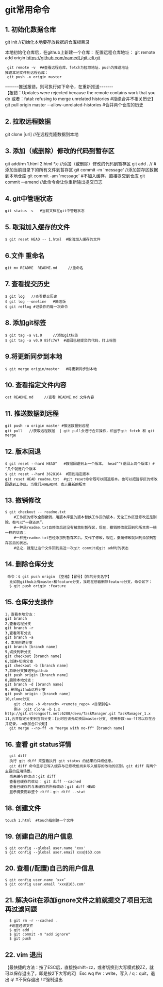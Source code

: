 # git常用命令

## 1.  初始化数据仓库
   git init  //初始化本地要存放数据的仓库根目录
   
   本地初始化仓库后，在github上新建一个仓库：
   配置远程仓库地址：
  git remote add origin https://github.com/namedL/git-cli.git
   
     git remote -v  ##查看远程仓库，fetch为拉取地址，push为推送地址
    推送本地文件到远程仓库：
     git push -u origin master
   -------推送报错，则可执行如下命令，在重新推送-------  
   【报错：Updates were rejected because the remote contains work that you do 
     或者：fatal: refusing to merge unrelated histories   #拒绝合并不相关历史】
  git pull origin master --allow-unrelated-histories   #合并两个仓库的历史
   
## 2. 拉取远程数据
  git clone [url]   //在远程克隆数据到本地
  
## 3. 添加（或删除）修改的代码到暂存区
  git add/rm 1.html 2.html *.c      //添加（或删除）修改的代码到暂存区
   git add .    // #添加当前目录下的所有文件到暂存区
   git commit -m 'message'    //添加暂存区数据到本地仓库
   git commit -am 'message' #不加入缓存，直接提交到仓库
   git commit --amend //此命令会让你重新输出提交日志

## 4. git中管理状态
	git status -s   #当前文档在git中管理状态

## 5. 取消加入缓存的文件 
	$ git reset HEAD -- 1.html  #取消加入缓存的文件

## 6.文件 重命名
	git mv README  README.md     //重命名

## 7. 查看提交历史
	$ git log 	//查看提交历史
	$ git log --oneline   #简洁版
	$ git reflog #记录你的每一次命令

## 8. 添加git标签
	$ git tag -a v1.0     //添加git标签
	$ git tag -a v0.9 85fc7e7  #追回已经提交的代码，打上标签

## 9.将更新同步到本地
	$ git merge origin/master   #将更新同步到本地

## 10. 查看指定文件内容
	cat README.md     //查看 README.md 文件内容

## 11. 推送数据到远程
	git push -u origin master #推送数据到远程
	git pull   //获取远程数据  | git pull会进行合并操作，相当于git fetch 和 git merge

## 12. 版本回退
	$ git reset --hard HEAD^   #数据回退到上一个版本， head^^(退回上两个版本)	# ^几个就是几个版本
	$ git reset --hard 3628164  #回到指定版本
	git reset HEAD readme.txt  #git reset命令既可以回退版本，也可以把暂存区的修改回退到工作区。当我们用HEAD时，表示最新的版本


## 13. 撤销修改
	$ git checkout -- readme.txt   
		#工作区的修改全部撤销，用版本库里的版本替换工作区的版本，无论工作区是修改还是删除，都可以“一键还原”。
		#一种是readme.txt自修改后还没有被放到暂存区，现在，撤销修改就回到和版本库一模一样的状态；
		#一种是readme.txt已经添加到暂存区后，又作了修改，现在，撤销修改就回到添加到暂存区后的状态。
		#总之，就是让这个文件回到最近一次git commit或git add时的状态

## 14. 删除仓库分支
     命令：$ git push origin 【空格】【冒号】【你的分支名字】
      比如我github上有master和feature分支，我现在想着删除feature分支，命令如下：
      $ git push origin :feature

## 15. 仓库分支操作
    1，查看本地分支：
	git branch
    2,查看远程分支
	git branch -r
    3,查看所有分支
	git branch -a
    4，本地创建分支
	git branch [branch name]
    5,切换到新分支
	git checkout [branch name]
    6,创建+切换分支
	git checkout -b [branch name]
    7,将新分支推送到github
	git push origin [branch name]
    8,删除本地分支：
	git branch -d [branch name]
    9，删除github远程分支
	git push origin :[branch name]
    10,clone分支
    	git clone -b <branch> <remote_repo> <目录别名>
		例子 :git clone -b 1.x http://git.strongsoft.net:6280/devx/TaskManager.git TaskManager_1.x
    11,合并指定分支到当前分支：【此时应该先切换回master分支, 使用参数-no-ff可以存在合并记录，-m添加合并说明】
      git merge --no-ff -m "merge with no-ff" [branch name]    

## 16. 查看 git status详情
      git diff
      执行 git diff 来查看执行 git status 的结果的详细信息。
      git diff 命令显示已写入缓存与已修改但尚未写入缓存的改动的区别。git diff 有两个主要的应用场景。
      尚未缓存的改动：git diff
      查看已缓存的改动： git diff --cached
      查看已缓存的与未缓存的所有改动：git diff HEAD
      显示摘要而非整个 diff：git diff --stat

## 18. 创建文件
	touch 1.html  #touch指创建一个文件

## 19. 创建自己的用户信息
    $ git config --global user.name 'xxx'
    $ git config --global user.email xxx@163.com

## 20. 查看(/配置)自己的用户信息
    $ git config user.name ‘xxx’ 
    $ git config user.email 'xxx@163.com' 

## 21. 解决Git在添加ignore文件之前就提交了项目无法再过滤问题
      $ git rm -r --cached .
      #设置过滤文件
      $ git add .
      $ git commit -m "add ignore"
      $ git push

## 22. vim 退出
【最快捷的方法：按了ESC后，直接按shift+zz，或者切换到大写模式按ZZ，就可以保存退出了，即是按2下大写的Z】
     Esc
     wq #w：write，写入 / q：quit，退出
     q! #不保存退出
     !  #强制退出